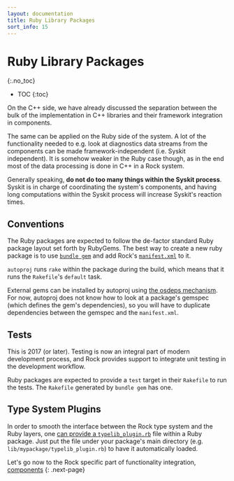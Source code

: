 ```yaml
---
layout: documentation
title: Ruby Library Packages
sort_info: 15
---
```


# Ruby Library Packages
{:.no_toc}

- TOC
{:toc}

On the C++ side, we have already discussed the separation between the bulk of
the implementation in C++ libraries and their framework integration in
components.

The same can be applied on the Ruby side of the system. A lot of the
functionality needed to e.g. look at diagnostics data streams from the
components can be made framework-independent (i.e. Syskit independent). It is
somehow weaker in the Ruby case though, as in the end most of the data
processing is done in C++ in a Rock system.

Generally speaking, **do not do too many things within the Syskit process**.
Syskit is in charge of coordinating the system's components, and having long
computations within the Syskit process will increase Syskit's reaction times.

## Conventions

The Ruby packages are expected to follow the de-factor standard Ruby package
layout set forth by RubyGems. The best way to create a new ruby package is to
use [`bundle gem`](https://bundler.io/v1.15/guides/creating_gem.html) and add
Rock's [`manifest.xml`](../workspace/add_packages.html) to it.

`autoproj` runs `rake` within the package during the build, which means that
it runs the `Rakefile`'s `default` task.

External gems can be installed by autoproj using [the osdeps
mechanism](../workspace/os_dependencies.html). For now, autoproj does not know
how to look at a package's gemspec (which defines the gem's dependencies), so
you will have to duplicate dependencies between the gemspec and the
`manifest.xml`.

## Tests

This is 2017 (or later). Testing is now an integral part of modern development
process, and Rock provides support to integrate unit testing in the development
workflow.

Ruby packages are expected to provide a `test` target in their `Rakefile` to run
the tests. The `Rakefile` generated by `bundle gem` has one.

## Type System Plugins

In order to smooth the interface between the Rock type system and the Ruby
layers, one [can provide a
`typelib_plugin.rb`](../type_system/types_in_ruby.html) file within a Ruby
package. Just put the file under your package's main directory (e.g.
`lib/mypackage/typelib_plugin.rb`) to have it automatically loaded.

Let's go now to the Rock specific part of functionality integration, [components](components.html)
{: .next-page}

